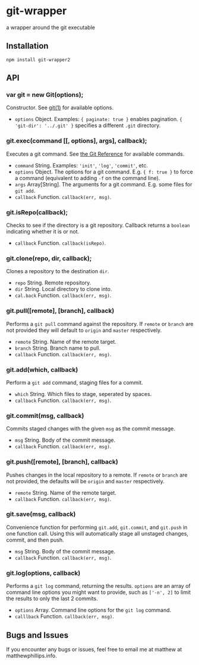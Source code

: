 git-wrapper
===========

a wrapper around the git executable

## Installation

    npm install git-wrapper2

## API

### var git = new Git(options);

Constructor. See [git(1)](http://git-scm.com/docs/git) for available options.

  * `options` Object. Examples: `{ paginate: true }` enables pagination.
    `{ 'git-dir': '../.git' }` specifies a different `.git` directory.

### git.exec(command [[, options], args], callback);

Executes a git command. See [the Git Reference](http://git-scm.com/docs/) for
available commands.

  * `command`   String.         Examples: `'init'`, `'log'`, `'commit'`, etc.
  * `options`   Object.         The options for a git command. E.g.
                                `{ f: true }` to force a command (equivalent
                                to adding `-f` on the command line).
  * `args`      Array[String].  The arguments for a git command. E.g. some
                                files for `git add`.
  * `callback`  Function.       `callback(err, msg)`.

### git.isRepo(callback);

Checks to see if the directory is a git repository. Callback returns a `boolean` indicating whether it is or not.

  * `callback` Function.        `callback(isRepo)`.

### git.clone(repo, dir, callback);

Clones a repository to the destination `dir`.

  * `repo`     String.          Remote repository.
  * `dir`      String.          Local directory to clone into.
  * `cal.back` Function.        `callback(err, msg)`.

### git.pull([remote], [branch], callback)

Performs a `git pull` command against the repository. If `remote` or `branch` are not provided they will default to `origin` and `master` respectively.

  * `remote`   String.          Name of the remote target.
  * `branch`   String.          Branch name to pull.
  * `callback` Function.        `callback(err, msg)`.

### git.add(which, callback)

Perform a `git add` command, staging files for a commit.

  * `which`    String.          Which files to stage, seperated by spaces.
  * `callback` Function.        `callback(err, msg)`.

### git.commit(msg, callback)

Commits staged changes with the given `msg` as the commit message.

  * `msg`      String.          Body of the commit message.
  * `callback` Function.        `callback(err, msg)`.

### git.push([remote], [branch], callback)

Pushes changes in the local repository to a remote. If `remote` or `branch` are not provided, the defaults will be `origin` and `master` respectively.

  * `remote`   String.          Name of the remote target.
  * `callback` Function.        `callback(err, msg)`.

### git.save(msg, callback)

Convenience function for performing `git.add`, `git.commit`, and `git.push` in one function call. Using this will automatically stage all unstaged changes, commit, and then push.

  * `msg`      String.          Body of the commit message.
  * `callback` Function.        `callback(err, msg)`.

### git.log(options, callback)

Performs a `git log` command, returning the results. `options` are an array of command line options you might want to provide, such as `['-n', 2]` to limit the results to only the last 2 commits.

  * `options`   Array.          Command line options for the `git log` command.
  * `calllback` Function.       `callback(err, msg)`.

## Bugs and Issues

If you encounter any bugs or issues, feel free to email me at matthew at matthewphillips.info.
